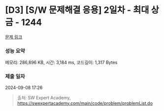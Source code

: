 # [D3] [S/W 문제해결 응용] 2일차 - 최대 상금 - 1244 

[문제 링크](https://swexpertacademy.com/main/code/problem/problemDetail.do?contestProbId=AV15Khn6AN0CFAYD) 

### 성능 요약

메모리: 286,896 KB, 시간: 3,184 ms, 코드길이: 1,317 Bytes

### 제출 일자

2024-09-08 17:26



> 출처: SW Expert Academy, https://swexpertacademy.com/main/code/problem/problemList.do